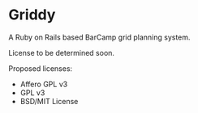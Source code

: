 Griddy
======

A Ruby on Rails based BarCamp grid planning system.

License to be determined soon.

Proposed licenses:
- Affero GPL v3
- GPL v3
- BSD/MIT License